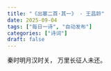 ```yaml
---
title: "《出塞二首·其一》 - 王昌龄"
date: 2025-09-04
tags: ["每日一诗", "自动发布"]
categories: ["诗词"]
draft: false
---
```


秦时明月汉时关，
万里长征人未还。

